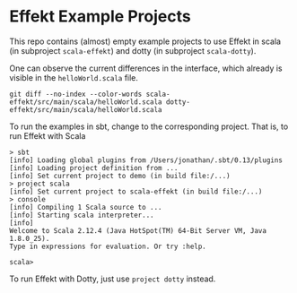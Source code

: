 # Effekt Example Projects
This repo contains (almost) empty example projects to use Effekt in scala (in subproject `scala-effekt`) and dotty (in subproject `scala-dotty`).

One can observe the current differences in the interface, which already is visible in the `helloWorld.scala` file. 

```
git diff --no-index --color-words scala-effekt/src/main/scala/helloWorld.scala dotty-effekt/src/main/scala/helloWorld.scala
```

To run the examples in sbt, change to the corresponding project. That is, to run Effekt with Scala

```text
> sbt
[info] Loading global plugins from /Users/jonathan/.sbt/0.13/plugins
[info] Loading project definition from ...
[info] Set current project to demo (in build file:/...)
> project scala
[info] Set current project to scala-effekt (in build file:/...)
> console
[info] Compiling 1 Scala source to ...
[info] Starting scala interpreter...
[info]
Welcome to Scala 2.12.4 (Java HotSpot(TM) 64-Bit Server VM, Java 1.8.0_25).
Type in expressions for evaluation. Or try :help.

scala>
```

To run Effekt with Dotty, just use `project dotty` instead.
